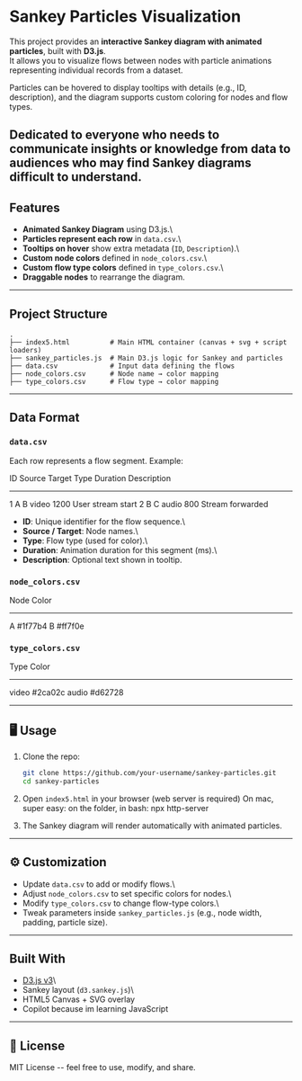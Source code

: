 # Sankey Particles Visualization

This project provides an **interactive Sankey diagram with animated
particles**, built with **D3.js**.\
It allows you to visualize flows between nodes with particle animations
representing individual records from a dataset.

Particles can be hovered to display tooltips with details (e.g., ID,
description), and the diagram supports custom coloring for nodes and
flow types.

Dedicated to everyone who needs to communicate insights or knowledge 
from data to audiences who may find Sankey diagrams difficult to understand.
------------------------------------------------------------------------

## Features

-   **Animated Sankey Diagram** using D3.js.\
-   **Particles represent each row** in `data.csv`.\
-   **Tooltips on hover** show extra metadata (`ID`, `Description`).\
-   **Custom node colors** defined in `node_colors.csv`.\
-   **Custom flow type colors** defined in `type_colors.csv`.\
-   **Draggable nodes** to rearrange the diagram.

------------------------------------------------------------------------

## Project Structure

    .
    ├── index5.html          # Main HTML container (canvas + svg + script loaders)
    ├── sankey_particles.js  # Main D3.js logic for Sankey and particles
    ├── data.csv             # Input data defining the flows
    ├── node_colors.csv      # Node name → color mapping
    ├── type_colors.csv      # Flow type → color mapping

------------------------------------------------------------------------

## Data Format

### `data.csv`

Each row represents a flow segment. Example:

  ID   Source   Target   Type    Duration   Description
  ---- -------- -------- ------- ---------- -------------------
  1    A        B        video   1200       User stream start
  2    B        C        audio   800        Stream forwarded

-   **ID**: Unique identifier for the flow sequence.\
-   **Source / Target**: Node names.\
-   **Type**: Flow type (used for color).\
-   **Duration**: Animation duration for this segment (ms).\
-   **Description**: Optional text shown in tooltip.

### `node_colors.csv`

  Node   Color
  ------ ---------
  A      #1f77b4
  B      #ff7f0e

### `type_colors.csv`

  Type    Color
  ------- ---------
  video   #2ca02c
  audio   #d62728

------------------------------------------------------------------------

## 🖥️ Usage

1.  Clone the repo:

    ``` bash
    git clone https://github.com/your-username/sankey-particles.git
    cd sankey-particles
    ```

2.  Open `index5.html` in your browser (web server is required)
On mac, super easy: on the folder, in bash: npx http-server

3.  The Sankey diagram will render automatically with animated
    particles.

------------------------------------------------------------------------

## ⚙️ Customization

-   Update `data.csv` to add or modify flows.\
-   Adjust `node_colors.csv` to set specific colors for nodes.\
-   Modify `type_colors.csv` to change flow-type colors.\
-   Tweak parameters inside `sankey_particles.js` (e.g., node width,
    padding, particle size).

------------------------------------------------------------------------

##  Built With

-   [D3.js v3](https://d3js.org/)\
-   Sankey layout (`d3.sankey.js`)\
-   HTML5 Canvas + SVG overlay
-   Copilot because im learning JavaScript 

------------------------------------------------------------------------

## 📜 License

MIT License -- feel free to use, modify, and share.
